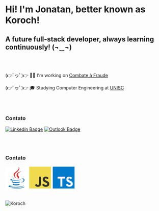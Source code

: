 <h1>Hi! I'm Jonatan, better known as Koroch! </h1>
<h2>A future full-stack developer, always learning continuously! (¬‿¬)</h2>


<br/>
<br/>

(👉ﾟヮﾟ)👉  👨‍💻 I'm working on [Combate à Fraude](https://github.com/combateafraude)<br/>

(👉ﾟヮﾟ)👉 🎓 Studying Computer Engineering at [UNISC](https://www.unisc.br)

<br/>
<br/>

### Contato

[![Linkedin Badge](https://img.shields.io/badge/-Jonatan%20Koroch%20de%20Aguiar-3000cc?style=flat-square&logo=Linkedin&logoColor=white&link=https://www.linkedin.com/in/jkdeaguiar/)](https://www.linkedin.com/in/jkdeaguiar/) 
[![Outlook Badge](https://img.shields.io/badge/jonatanaguiar1998@hotmail.com-3000cc?style=flat-square&logo=microsoft-outlook&logoColor=white&link=mailto:jonatanaguiar1998@hotmail.com)](mailto:jonatanaguiar1998@hotmail.com)

<br/>
<br/>

### Contato

<img src="https://github.com/devicons/devicon/blob/master/icons/java/java-original.svg" alt="Java" width="70" height="70"/>
<img src="https://github.com/devicons/devicon/blob/master/icons/javascript/javascript-original.svg" alt="Js" width="70" height="70"/>
<img src="https://github.com/devicons/devicon/blob/master/icons/typescript/typescript-original.svg" alt="Ts" width="70" height="70"/>

<br/>
<br/>
<br/>

<span>
  <img src="https://github-readme-stats.vercel.app/api?username=koroch&show_icons=true&theme=dark" alt="Koroch" height=180 />
</span>
